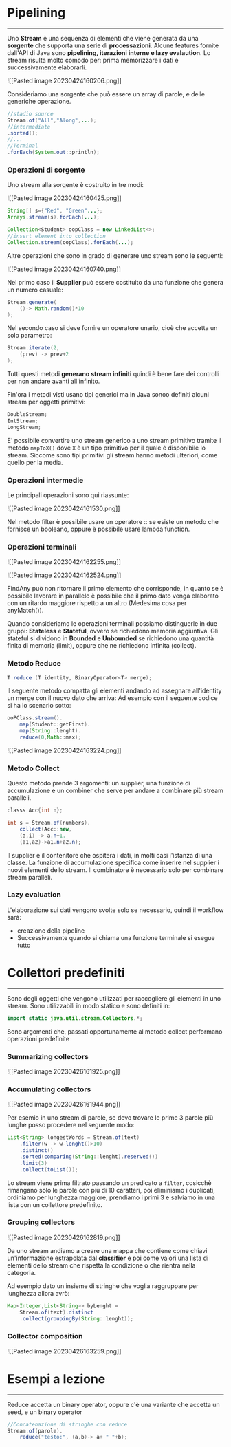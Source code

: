 # Pipelining
---

Uno **Stream** è una sequenza di elementi che viene generata da una **sorgente** che supporta una serie di **processazioni**.
Alcune features fornite dall'API di Java sono **pipelining, iterazioni interne e lazy evalaution**.
Lo stream risulta molto comodo per: prima memorizzare i dati e successivamente elaborarli.

![[Pasted image 20230424160206.png]]

Consideriamo una sorgente che può essere un array di parole, e delle generiche operazione.

```java
//stadio source
Stream.of("All","Along",...);
//intermediate
.sorted();
//...
//Terminal
.forEach(System.out::println);
```

### Operazioni di sorgente

Uno stream alla sorgente è costruito in tre modi:

![[Pasted image 20230424160425.png]]

```java
String[] s={"Red", "Green"...};
Arrays.stream(s).forEach(...);
```

```java
Collection<Student> oopClass = new LinkedList<>;
//insert element into collection
Collection.stream(oopClass).forEach(...);
```

Altre operazioni che sono in grado di generare uno stream sono le seguenti:

![[Pasted image 20230424160740.png]]

Nel primo caso il **Supplier** può essere costituito da una funzione che genera un numero casuale:

```java
Stream.generate(
	()-> Math.random()*10
);
```

Nel secondo caso si deve fornire un operatore unario, cioè che accetta un solo parametro:

```java
Stream.iterate(2,
	(prev) -> prev+2			  
);
```

Tutti questi metodi **generano stream infiniti** quindi è bene fare dei controlli per non andare avanti all'infinito.

Fin'ora i metodi visti usano tipi generici ma in Java sonoo definiti alcuni stream per oggetti primitivi:

```java
DoubleStream;
IntStream;
LongStream;
```

E' possibile convertire uno stream generico a uno stream primitivo tramite il metodo `mapToX()` dove `X` è un tipo primitivo per il quale è disponibile lo stream.
Siccome sono tipi primitivi gli stream hanno metodi ulteriori, come quello per la media.

### Operazioni intermedie

Le principali operazioni sono qui riassunte:

![[Pasted image 20230424161530.png]]

Nel metodo filter è possibile usare un operatore :: se esiste un metodo che fornisce un booleano, oppure è possibile usare lambda function.

### Operazioni terminali

![[Pasted image 20230424162255.png]]

![[Pasted image 20230424162524.png]]

FindAny può non ritornare il primo elemento che corrisponde, in quanto se è possibile lavorare in parallelo è possibile che il primo dato venga elaborato con un ritardo maggiore rispetto a un altro (Medesima cosa per anyMatch()).

Quando consideriamo le operazioni terminali possiamo distinguerle in due gruppi: **Stateless** e **Stateful**, ovvero se richiedono memoria aggiuntiva.
Gli stateful si dividono in **Bounded** e **Unbounded** se richiedono una quantità finita di memoria (limit), oppure  che ne richiedono infinita (collect).

### Metodo Reduce

```java
T reduce (T identity, BinaryOperator<T> merge);
```

Il seguente metodo compatta gli elementi andando ad assegnare all'identity un merge con il nuovo dato che arriva:
Ad esempio con il seguente codice si ha lo scenario sotto:

```java
ooPClass.stream().
	map(Student::getFirst).
	map(String::lenght).
	reduce(0,Math::max);
```

![[Pasted image 20230424163224.png]]

### Metodo Collect

Questo metodo prende 3 argomenti: un supplier, una funzione di accumulazione e un combiner che serve per andare a combinare più stream paralleli.

```java
classs Acc{int n};

int s = Stream.of(numbers).
	collect(Acc::new,
	(a,i) -> a.n+1.
	(a1,a2)->a1.n+a2.n);
```

Il supplier è il contenitore che ospitera i dati, in molti casi l'istanza di una classe.
La funzione di accumulazione specifica come inserire nel supplier i nuovi elementi dello stream.
Il combinatore è necessario solo per combinare stream paralleli.

### Lazy evaluation

L'elaborazione sui dati vengono svolte solo se necessario, quindi il workflow sarà:
- creazione della pipeline
- Successivamente quando si chiama una funzione terminale si esegue tutto


# Collettori predefiniti
---
Sono degli oggetti che vengono utilizzati per raccogliere gli elementi in uno stream.
Sono utilizzabili in modo statico e sono definiti in:

```java
import static java.util.stream.Collectors.*;
```

Sono argomenti che, passati opportunamente al metodo collect performano operazioni predefinite

### Summarizing collectors

![[Pasted image 20230426161925.png]]

### Accumulating collectors

![[Pasted image 20230426161944.png]]

Per esemio in uno stream di parole, se devo trovare le prime 3 parole più lunghe posso procedere nel seguente modo:

```java
List<String> longestWords = Stream.of(text)
	.filter(w -> w-lenght()>10)
	.distinct()
	.sorted(comparing(String::lenght).reserved())
	.limit(3)
	.collect(toList());
```

Lo stream viene prima filtrato passando un predicato a `filter`, cosicchè rimangano solo le parole con più di 10 caratteri, poi eliminiamo i duplicati, ordiniamo per lunghezza maggiore, prendiamo i primi 3 e salviamo in una lista con un collettore predefinito.

### Grouping collectors

![[Pasted image 20230426162819.png]]

Da uno stream andiamo a creare una mappa che contiene come chiavi un'informazione estrapolata dal **classifier** e poi come valori una lista di elementi dello stream che rispetta la condizione o che rientra nella categoria.

Ad esempio dato un insieme di stringhe che voglia raggruppare per lunghezza allora avrò:

```java
Map<Integer,List<String>> byLenght =
	Stream.of(text).distinct
	.collect(groupingBy(String::lenght));
```


### Collector composition

![[Pasted image 20230426163259.png]]


# Esempi a lezione
---
Reduce accetta un binary operator, oppure c'è una variante che accetta un seed, e un binary operator

```java
//Concatenazione di stringhe con reduce
Stream.of(parole).
	reduce("testo:", (a,b)-> a+ " "+b);
```


